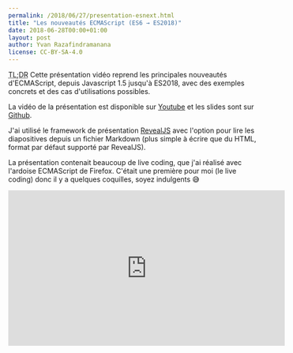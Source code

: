```yaml
---
permalink: /2018/06/27/presentation-esnext.html
title: "Les nouveautés ECMAScript (ES6 → ES2018)"
date: 2018-06-28T00:00+01:00
layout: post
author: Yvan Razafindramanana
license: CC-BY-SA-4.0
---
```


<acronym title="En résumé... (Too long; Didn't Read)">TL;DR</acronym> Cette présentation vidéo
reprend les principales nouveautés d'ECMAScript, depuis Javascript 1.5 jusqu'à ES2018,
avec des exemples concrets et des cas d'utilisations possibles.

<!--more-->

La vidéo de la présentation est disponible sur [Youtube](https://www.youtube.com/watch?v=9CYiyT2XD0o)
et les slides sont sur [Github](https://github.com/yvzn/bbl-ecmascript).

J'ai utilisé le framework de présentation [RevealJS](https://revealjs.com/)
avec l'option pour lire les diapositives depuis un fichier Markdown
(plus simple à écrire que du HTML, format par défaut supporté par RevealJS).

La présentation contenait beaucoup de live coding, que j'ai réalisé avec l'ardoise ECMAScript de Firefox.
C'était une première pour moi (le live coding) donc il y a quelques coquilles, soyez indulgents 😅

<iframe width="560" height="315" src="https://www.youtube.com/embed/9CYiyT2XD0o" frameborder="0" allow="autoplay; encrypted-media" allowfullscreen></iframe>

